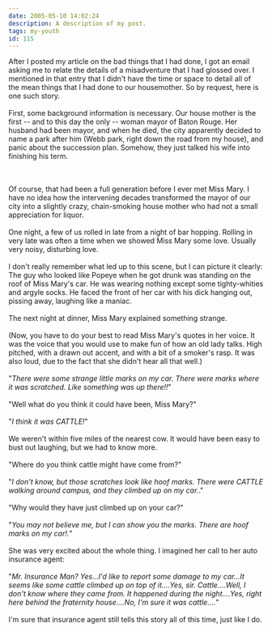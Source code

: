 ```yaml
---
date: 2005-05-10 14:02:24
description: A description of my post.
tags: my-youth
id: 115
---
```

After I posted my article on the bad things that I had done, I got an email asking me to relate the details of a misadventure that I had glossed over.  I mentioned in that entry that I didn't have the time or space to detail all of the mean things that I had done to our housemother.  So by request, here is one such story.<br />
<br />
First, some background information is necessary.  Our house mother is the first -- and to this day the only -- woman mayor of Baton Rouge.  Her husband had been mayor, and when he died, the city apparently decided to name a park after him (Webb park, right down the road from my house), and panic about the succession plan.  Somehow, they just talked his wife into finishing his term.
<!--more--><br /><br />Of course, that had been a full generation before I ever met Miss Mary.  I have no idea how the intervening decades transformed the mayor of our city into a slightly crazy, chain-smoking house mother who had not a small appreciation for liquor.<br />
<br />
One night, a few of us rolled in late from a night of bar hopping.  Rolling in very late was often a time when we showed Miss Mary some love.  Usually very noisy, disturbing love.<br />
<br />
I don't really remember what led up to this scene, but I can picture it clearly:  The guy who looked like Popeye when he got drunk was standing on the roof of Miss Mary's car.  He was wearing nothing except some tighty-whities and argyle socks.  He faced the front of her car with his dick hanging out, pissing away, laughing like a maniac.<br />
<br />
The next night at dinner, Miss Mary explained something strange.<br />
<br />
(Now, you have to do your best to read Miss Mary's quotes in her voice.  It was the voice that you would use to make fun of how an old lady talks.  High pitched, with a drawn out accent, and with a bit of a smoker's rasp.  It was also loud, due to the fact that she didn't hear all that well.)<br />
<br />
"<i>There were some strange little marks on my car.  There were marks where it was scratched.  Like something was up there!!</i>"<br />
<br />
"Well what do you think it could have been, Miss Mary?"<br />
<br />
"<i>I think it was CATTLE!</i>"<br />
<br />
We weren't within five miles of the nearest cow.  It would have been easy to bust out laughing, but we had to know more.<br />
<br />
"Where do you think cattle might have come from?"<br />
<br />
"<i>I don't know, but those scratches look like hoof marks.  There were CATTLE walking around campus, and they climbed up on my car.</i>."<br />
<br />
"Why would they have just climbed up on your car?"<br />
<br />
"<i>You may not believe me, but I can show you the marks.  There are hoof marks on my car!.</i>"<br />
<br />
She was very excited about the whole thing.  I imagined her call to her auto insurance agent:<br />
<br />
"<i>Mr. Insurance Man?  Yes...I'd like to report some damage to my car...It seems like some cattle climbed up on top of it....Yes, sir.  Cattle....Well, I don't know where they came from.  It happened during the night....Yes, right here behind the fraternity house....No, I'm sure it was cattle....</i>"<br />
<br />
I'm sure that insurance agent still tells this story all of this time, just like I do.<br />

